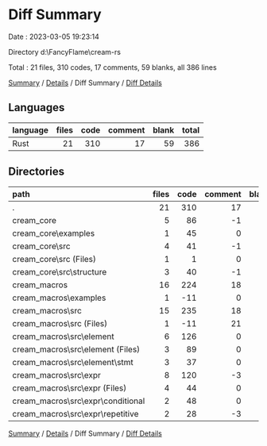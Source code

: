 # Diff Summary

Date : 2023-03-05 19:23:14

Directory d:\\FancyFlame\\cream-rs

Total : 21 files,  310 codes, 17 comments, 59 blanks, all 386 lines

[Summary](results.md) / [Details](details.md) / Diff Summary / [Diff Details](diff-details.md)

## Languages
| language | files | code | comment | blank | total |
| :--- | ---: | ---: | ---: | ---: | ---: |
| Rust | 21 | 310 | 17 | 59 | 386 |

## Directories
| path | files | code | comment | blank | total |
| :--- | ---: | ---: | ---: | ---: | ---: |
| . | 21 | 310 | 17 | 59 | 386 |
| cream_core | 5 | 86 | -1 | 18 | 103 |
| cream_core\\examples | 1 | 45 | 0 | 10 | 55 |
| cream_core\\src | 4 | 41 | -1 | 8 | 48 |
| cream_core\\src (Files) | 1 | 1 | 0 | 1 | 2 |
| cream_core\\src\\structure | 3 | 40 | -1 | 7 | 46 |
| cream_macros | 16 | 224 | 18 | 41 | 283 |
| cream_macros\\examples | 1 | -11 | 0 | -2 | -13 |
| cream_macros\\src | 15 | 235 | 18 | 43 | 296 |
| cream_macros\\src (Files) | 1 | -11 | 21 | 0 | 10 |
| cream_macros\\src\\element | 6 | 126 | 0 | 21 | 147 |
| cream_macros\\src\\element (Files) | 3 | 89 | 0 | 14 | 103 |
| cream_macros\\src\\element\\stmt | 3 | 37 | 0 | 7 | 44 |
| cream_macros\\src\\expr | 8 | 120 | -3 | 22 | 139 |
| cream_macros\\src\\expr (Files) | 4 | 44 | 0 | 9 | 53 |
| cream_macros\\src\\expr\\conditional | 2 | 48 | 0 | 8 | 56 |
| cream_macros\\src\\expr\\repetitive | 2 | 28 | -3 | 5 | 30 |

[Summary](results.md) / [Details](details.md) / Diff Summary / [Diff Details](diff-details.md)